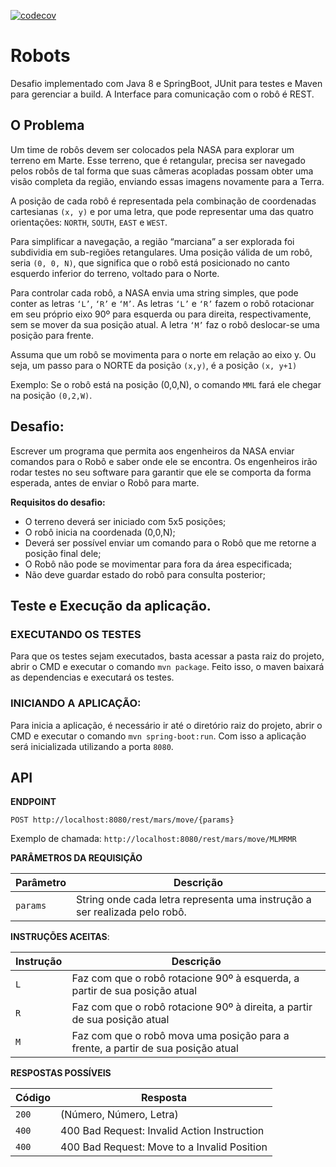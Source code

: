 [![codecov](https://codecov.io/gh/DiegoSouzaDev/Robots/branch/master/graph/badge.svg)](https://codecov.io/gh/DiegoSouzaDev/Robots)

# Robots

Desafio implementado com Java 8 e SpringBoot, JUnit para testes e Maven para gerenciar a build.
A Interface para comunicação com o robô é REST.


## O Problema

Um time de robôs devem ser colocados pela NASA para explorar um terreno em Marte.
Esse terreno, que é retangular, precisa ser navegado pelos robôs de tal forma que suas câmeras acopladas possam obter uma visão completa da região,
enviando essas imagens novamente para a Terra.

A posição de cada robô é representada pela combinação de coordenadas cartesianas `(x, y)` e por uma letra, que pode representar uma das quatro orientações:
`NORTH`, `SOUTH`, `EAST` e `WEST`. 

Para simplificar a navegação, a região “marciana” a ser explorada foi subdividia em sub-regiões retangulares.
Uma posição válida de um robô, seria `(0, 0, N)`, que significa que o robô está posicionado no canto esquerdo inferior do terreno, voltado para o Norte.

Para controlar cada robô, a NASA envia uma string simples, que pode conter as letras `‘L’`, `‘R’` e `‘M’`. As letras `‘L’` e `‘R’` fazem
o robô rotacionar em seu próprio eixo 90º para esquerda ou para direita, respectivamente, sem se mover da sua posição atual. A letra `‘M’` faz
o robô deslocar-se uma posição para frente.

Assuma que um robô se movimenta para o norte em relação ao eixo y. Ou seja, um passo para o NORTE da posição `(x,y)`, é a posição `(x, y+1)`

Exemplo: Se o robô está na posição (0,0,N), o comando `MML` fará ele chegar na posição `(0,2,W)`.


## Desafio:
Escrever um programa que permita aos engenheiros da NASA enviar comandos para o Robô e saber onde ele se encontra. 
Os engenheiros irão rodar testes no seu software para garantir que ele se comporta da forma esperada, antes de enviar o Robô para marte.

**Requisitos do desafio:**
* O terreno deverá ser iniciado com 5x5 posições;
* O robô inicia na coordenada (0,0,N);
* Deverá ser possível enviar um comando para o Robô que me retorne a posição final dele;
* O Robô não pode se movimentar para fora da área especificada;
* Não deve guardar estado do robô para consulta posterior;



## Teste e Execução da aplicação.

### EXECUTANDO OS TESTES
Para que os testes sejam executados, basta acessar a pasta raiz do projeto, abrir o CMD e executar o comando `mvn package`.
Feito isso, o maven baixará as dependencias e executará os testes.

### INICIANDO A APLICAÇÃO:

Para  inicia a aplicação, é necessário ir até o diretório raiz do projeto, abrir o CMD e executar o comando `mvn spring-boot:run`. 
Com isso a aplicação será inicializada utilizando a porta `8080`.


## API

**ENDPOINT**
```
POST http://localhost:8080/rest/mars/move/{params}
```

Exemplo de chamada: `http://localhost:8080/rest/mars/move/MLMRMR`

**PARÂMETROS DA REQUISIÇÃO**

Parâmetro | Descrição
------------ | -------------
`params` | String onde cada letra representa uma instrução a ser realizada pelo robô.

**INSTRUÇÕES ACEITAS**:

Instrução | Descrição
------------ | -------------
`L` | Faz com que o robô rotacione 90º à esquerda, a partir de sua posição atual
`R` | Faz com que o robô rotacione 90º à direita, a partir de sua posição atual
`M` | Faz com que o robô mova uma posição para a frente, a partir de sua posição atual

**RESPOSTAS POSSÍVEIS**

Código | Resposta
------------ | -------------
`200` | (Número, Número, Letra) 
`400` | 400 Bad Request: Invalid Action Instruction
`400` | 400 Bad Request: Move to a Invalid Position

